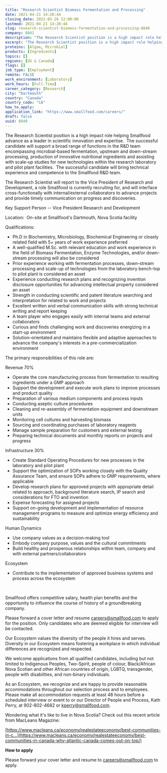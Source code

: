 ```yaml
---
title: "Research Scientist Biomass Fermentation and Processing"
date: 2021-04-21 14:20:44
closing_date: 2021-05-26 12:00:00
lastmod: 2021-04-21 14:20:44
slug: research-scientist-biomass-fermentation-and-processing-8840
company: 8841
description: "The Research Scientist position is a high impact role helping Smallfood advance as a leader in scientific innovation and expertise.  The successful candidate will support a broad range of functions in the R&D team encompassing microbial-based fermentation, upstream and down-stream processing, production of innovative nutritional ingredients and assisting with scale-up studies for new technologies within the research laboratory and pilot plant facilities.  The successful candidate will bring technical experience and competence to the Smallfood R&D team."
excerpt: "The Research Scientist position is a high impact role helping Smallfood advance as a leader in scientific innovation and expertise.  The successful candidate will support a broad range of functions in the R&D team encompassing microbial-based fermentation, upstream and down-stream processing, production of innovative nutritional ingredients and assisting with scale-up studies for new technologies within the research laboratory and pilot plant facilities.  The successful candidate will bring technical experience and competence to the Smallfood R&D team."
proteins: [Algae, Microbial]
products: [Ingredients]
topics: []
regions: [US & Canada]
flags: []
job_type: [Employment]
remote: FALSE
work_environment: [Laboratory]
work_hours: [Full-Time]
career_category: [Research]
city: "Dartmouth"
country: "Canada"
country_code: "CA"
how_to_apply: 
application_link: "https://www.smallfood.com/careers/"
draft: false
uuid: 8840
---
```

The Research Scientist position is a high impact role helping Smallfood
advance as a leader in scientific innovation and expertise.  The
successful candidate will support a broad range of functions in the R&D
team encompassing microbial-based fermentation, upstream and down-stream
processing, production of innovative nutritional ingredients and
assisting with scale-up studies for new technologies within the research
laboratory and pilot plant facilities.  The successful candidate will
bring technical experience and competence to the Smallfood R&D team.

The Research Scientist will report to the Vice President of Research and
Development, a role Smallfood is currently recruiting for, and will
interface cross-functionally with internal/external collaborators to
advance projects and provide timely communication on progress and
discoveries.

Key Support Person -- Vice President Research and Development

Location:  On-site at Smallfood's Dartmouth, Nova Scotia facility

Qualifications:

-   Ph.D in Biochemistry, Microbiology, Biochemical Engineering or
    closely related field with 5+ years of work experience preferred
-   A well-qualified M.Sc. with relevant education and work experience
    in the field of Biomass Fermentation, Enzyme Technologies, and/or
    down-stream processing will also be considered
-   Prior experience working with fermentation processes, down-stream
    processing and scale-up of technologies from the laboratory
    bench-top to pilot plant is considered an asset
-   Experience conducting research plans and recognizing invention
    disclosure opportunities for advancing intellectual property
    considered an asset
-   Strength in conducting scientific and patent literature searching
    and interpretation for related to work and projects
-   Excellent written and verbal communication skills with strong
    technical writing and report keeping
-   A team player who engages easily with internal teams and external
    collaborators
-   Curious and finds challenging work and discoveries energizing in a
    start-up environment
-   Solution-orientated and maintains flexible and adaptive approaches
    to advance the company's interests in a pre-commercialization
    environment

The primary responsibilities of this role are:

Revenue 70%

-   Operate the core manufacturing process from fermentation to
    resulting ingredients under a GMP approach
-   Support the development and execute work plans to improve processes
    and product quality
-   Preparation of various medium components and process inputs
-   Conducting aseptic culture procedures
-   Cleaning and re-assembly of fermentation equipment and downstream
    units
-   Monitoring cell cultures and harvesting biomass
-   Sourcing and coordinating purchases of laboratory reagents
-   Manage sample preparation for customers and external testing
-   Preparing technical documents and monthly reports on projects and
    progress

Infrastructure 30%

-   Create Standard Operating Procedures for new processes in the
    laboratory and pilot plant
-   Support the optimization of SOPs working closely with the Quality
    Assurance Team, and ensure SOPs adhere to GMP requirements, where
    applicable
-   Develop research plans for approved projects with appropriate detail
    related to approach, background literature search, IP search and
    considerations for FTO and invention
-   Expense forecasting for assigned projects 
-   Support on-going development and implementation of resource
    management programs to measure and optimize energy efficiency and
    sustainability 

Human Dynamics

-   Use company values as a decision-making tool
-   Embody company purpose, values and the cultural commitments
-   Build healthy and prosperous relationships within team, company and
    with external partners/collaborators

Ecosystem

-   Contribute to the implementation of approved business systems and
    process across the ecosystem

 

Smallfood offers competitive salary, health plan benefits and the
opportunity to influence the course of history of a groundbreaking
company.

Please forward a cover letter and resume <careers@smallfood.com> to
apply for the position. Only candidates who are deemed eligible for
interview will be contacted.

Our Ecosystem values the diversity of the people it hires and serves.
Diversity in our Ecosystem means fostering a workplace in which
individual differences are recognized and respected.

We welcome applications from all qualified candidates, including but not
limited to Indigenous Peoples, Two-Spirit, people of colour,
Black/African Nova Scotian and other African countries of origin, LGBTQ,
transgender, people with disabilities, and non-binary individuals.  

As an Ecosystem, we recognize and are happy to provide reasonable
accommodations throughout our selection process and to employees. Please
make all accommodation requests at least 48 hours before a scheduled
interview or event to or our Director of People and Process, Kath Perry,
at 902-802-4682 or <kperry@smallfood.com>.

Wondering what it\'s like to live in Nova Scotia? Check out this recent
article from MacLeans Magazine:

[https://www.macleans.ca/economy/realestateeconomy/best-communities-in-c...](https://www.macleans.ca/economy/realestateeconomy/best-communities-in-canada-why-atlantic-canada-comes-out-on-top/)


**How to apply**


Please forward your cover letter and resume to <careers@smallfood.com>
to apply. 
